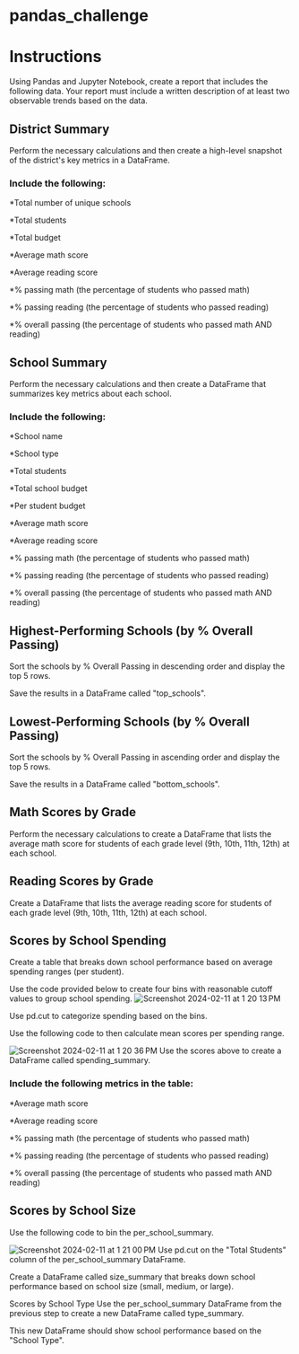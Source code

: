# pandas_challenge

# Instructions
Using Pandas and Jupyter Notebook, create a report that includes the following data. Your report must include a written description of at least two observable trends based on the data.

## District Summary
Perform the necessary calculations and then create a high-level snapshot of the district's key metrics in a DataFrame.

### Include the following:

*Total number of unique schools

*Total students

*Total budget

*Average math score

*Average reading score

*% passing math (the percentage of students who passed math)

*% passing reading (the percentage of students who passed reading)

*% overall passing (the percentage of students who passed math AND reading)

## School Summary
Perform the necessary calculations and then create a DataFrame that summarizes key metrics about each school.

### Include the following:

*School name

*School type

*Total students

*Total school budget

*Per student budget

*Average math score

*Average reading score

*% passing math (the percentage of students who passed math)

*% passing reading (the percentage of students who passed reading)

*% overall passing (the percentage of students who passed math AND reading)

## Highest-Performing Schools (by % Overall Passing)
Sort the schools by % Overall Passing in descending order and display the top 5 rows.

Save the results in a DataFrame called "top_schools".

## Lowest-Performing Schools (by % Overall Passing)
Sort the schools by % Overall Passing in ascending order and display the top 5 rows.

Save the results in a DataFrame called "bottom_schools".

## Math Scores by Grade
Perform the necessary calculations to create a DataFrame that lists the average math score for students of each grade level (9th, 10th, 11th, 12th) at each school.

## Reading Scores by Grade
Create a DataFrame that lists the average reading score for students of each grade level (9th, 10th, 11th, 12th) at each school.

## Scores by School Spending
Create a table that breaks down school performance based on average spending ranges (per student).

Use the code provided below to create four bins with reasonable cutoff values to group school spending.
![Screenshot 2024-02-11 at 1 20 13 PM](https://github.com/AshleyKAnderson/pandas_challenge/assets/151413928/b23eabdf-4c07-4507-9306-6fb88442a71c)

Use pd.cut to categorize spending based on the bins.

Use the following code to then calculate mean scores per spending range.

![Screenshot 2024-02-11 at 1 20 36 PM](https://github.com/AshleyKAnderson/pandas_challenge/assets/151413928/24f957e3-d507-41a4-ba39-2a953f2749ea)
Use the scores above to create a DataFrame called spending_summary.

### Include the following metrics in the table:

*Average math score

*Average reading score

*% passing math (the percentage of students who passed math)

*% passing reading (the percentage of students who passed reading)

*% overall passing (the percentage of students who passed math AND reading)

## Scores by School Size
Use the following code to bin the per_school_summary.



![Screenshot 2024-02-11 at 1 21 00 PM](https://github.com/AshleyKAnderson/pandas_challenge/assets/151413928/a5aeb100-aec4-4526-8b89-3d0312570d2b)
Use pd.cut on the "Total Students" column of the per_school_summary DataFrame.

Create a DataFrame called size_summary that breaks down school performance based on school size (small, medium, or large).

Scores by School Type
Use the per_school_summary DataFrame from the previous step to create a new DataFrame called type_summary.

This new DataFrame should show school performance based on the "School Type".
